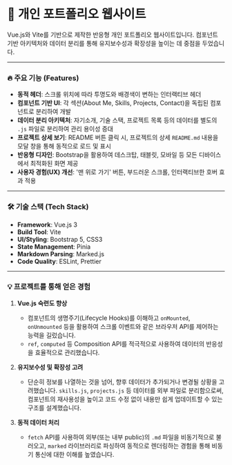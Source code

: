 # 📖 개인 포트폴리오 웹사이트

Vue.js와 Vite를 기반으로 제작한 반응형 개인 포트폴리오 웹사이트입니다. 컴포넌트 기반 아키텍처와 데이터 분리를 통해 유지보수성과 확장성을 높이는 데 중점을 두었습니다.

---

### 🔥 주요 기능 (Features)

- **동적 헤더**: 스크롤 위치에 따라 투명도와 배경색이 변하는 인터랙티브 헤더
- **컴포넌트 기반 UI**: 각 섹션(About Me, Skills, Projects, Contact)을 독립된 컴포넌트로 분리하여 개발
- **데이터 분리 아키텍처**: 자기소개, 기술 스택, 프로젝트 목록 등의 데이터를 별도의 `.js` 파일로 분리하여 관리 용이성 증대
- **프로젝트 상세 보기**: README 버튼 클릭 시, 프로젝트의 상세 `README.md` 내용을 모달 창을 통해 동적으로 로드 및 표시
- **반응형 디자인**: Bootstrap을 활용하여 데스크탑, 태블릿, 모바일 등 모든 디바이스에서 최적화된 화면 제공
- **사용자 경험(UX) 개선**: '맨 위로 가기' 버튼, 부드러운 스크롤, 인터랙티브한 호버 효과 적용

---

### 🛠️ 기술 스택 (Tech Stack)

- **Framework**: Vue.js 3
- **Build Tool**: Vite
- **UI/Styling**: Bootstrap 5, CSS3
- **State Management**: Pinia
- **Markdown Parsing**: Marked.js
- **Code Quality**: ESLint, Prettier

---

### 💡 프로젝트를 통해 얻은 경험

1.  **Vue.js 숙련도 향상**
    - 컴포넌트의 생명주기(Lifecycle Hooks)를 이해하고 `onMounted`, `onUnmounted` 등을 활용하여 스크롤 이벤트와 같은 브라우저 API를 제어하는 능력을 길렀습니다.
    - `ref`, `computed` 등 Composition API를 적극적으로 사용하여 데이터의 반응성을 효율적으로 관리했습니다.

2.  **유지보수성 및 확장성 고려**
    - 단순히 정보를 나열하는 것을 넘어, 향후 데이터가 추가되거나 변경될 상황을 고려했습니다. `skills.js`, `projects.js` 등 데이터를 외부 파일로 분리함으로써, 컴포넌트의 재사용성을 높이고 코드 수정 없이 내용만 쉽게 업데이트할 수 있는 구조를 설계했습니다.

3.  **동적 데이터 처리**
    - `fetch` API를 사용하여 외부(또는 내부 public)의 `.md` 파일을 비동기적으로 불러오고, `marked` 라이브러리로 파싱하여 동적으로 렌더링하는 경험을 통해 비동기 통신에 대한 이해를 높였습니다.

